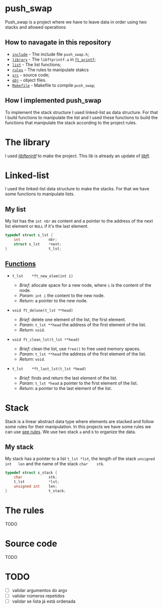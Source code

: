
# push_swap

Push_swap is a project where we have to leave data in order using two stacks and allowed operations

## How to navagate in this repository

- [`include`](./include/) - The include file `push_swap.h`;
- [`library`](./library/) - The `libftprintf.a`
in [`ft_printf`](./library/ft_printf/);
- [`list`](./list/) - The list functions;
- [`rules`](./rules/) - The rules to manipulate stakcs
- [`src`](./src/) - source code;
- [`obj`](./obj/) - object files.
- [`Makefile`](./Makefile) - Makefile to compile `push_swap`;

## How I implemented push_swap

To implement the stack structure I used linked-list as data structure.
For that I build functions to manipulate the list and I used these functions
to build the functions that manipulate the stack according to the project rules.

# The library

I used [_libftprintf_](https://github.com/lamorim42/ft_printf) to make the project. This lib is already an update
of [_libft_](https://github.com/lamorim42/libft).

# Linked-list

I used the linked-list data structure to make the stacks. For that we have some
functions to manipulate lists.

## My list

My list has the `int nbr` as content and a pointer to the address of the next list element or `NULL` if it's the last element.

```c
typedef struct s_lst {
	int				nbr;
	struct s_lst	*next;
}					t_lst;
```

## [Functions](./list/list.c)

- `t_lst	*ft_new_elem(int i)`
	- _Brief_: allocate space for a new node, where `i` is the content of
	the node.
	- _Param_: `int i` the content to the new node.
	- _Return_: a pointer to the new node.

- `void	ft_delone(t_lst **head)`
	- _Brief_: delete one element of the list, the first element.
	- _Param_: `t_lst **head` the address of the first element of the list.
	- _Return_: `void`.

- `void	ft_clean_lst(t_lst **head)`
	- _Brief_: clean the list, use `free()` to free used memory spaces.
	- _Param_: `t_lst **head` the address of the first element of the list.
	- _Return_: `void`.

- `t_lst	*ft_last_lst(t_lst *head)`
	- _Brief_: finds and return the last element of the list.
	- _Param_: `t_lst *head` a pointer to the first element of the list.
	- _Return_: a pointer to the last element of the list.

# Stack

Stack is a linear abstract data type where elements are stacked and follow
some rules for their manipulation. In this projects we have some rules
we can use [see rules](#the-rules). We use two stack `a` and `b` to organize
the data.

## My stack

My stack has a pointer to a list `t_lst	*lst`, the length of the stack
`unsigned int	len` and the name of the stack `char	stk`.

```c
typedef struct s_stack {
	char			stk;
	t_lst			*lst;
	unsigned int	len;
}					t_stack;
```

# The rules

TODO

# Source code

TODO

# TODO

- [ ] validar argumentos do argv
- [ ] validar números repetidos
- [ ] validar se lista já está ordenada

